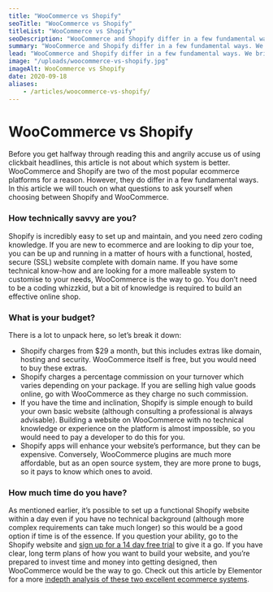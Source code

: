 ```yaml
---
title: "WooCommerce vs Shopify"
seoTitle: "WooCommerce vs Shopify"
titleList: "WooCommerce vs Shopify"
seoDescription: "WooCommerce and Shopify differ in a few fundamental ways. We briefly look at factors that may sway you in one direction or the other."
summary: "WooCommerce and Shopify differ in a few fundamental ways. We briefly look at factors that may sway you in one direction or the other."
lead: "WooCommerce and Shopify differ in a few fundamental ways. We briefly look at factors that may sway you in one direction or the other."
image: "/uploads/woocommerce-vs-shopify.jpg"
imageAlt: WooCommerce vs Shopify
date: 2020-09-18
aliases:
    - /articles/woocommerce-vs-shopify/
---
```


# WooCommerce vs Shopify
Before you get halfway through reading this and angrily accuse us of using clickbait headlines, this article is not about which system is better. WooCommerce and Shopify are two of the most popular ecommerce platforms for a reason. However, they do differ in a few fundamental ways. In this article we will touch on what questions to ask yourself when choosing between Shopify and WooCommerce.

### How technically savvy are you?
Shopify is incredibly easy to set up and maintain, and you need zero coding knowledge. If you are new to ecommerce and are looking to dip your toe, you can be up and running in a matter of hours with a functional, hosted, secure (SSL) website complete with domain name. If you have some technical know-how and are looking for a more malleable system to customise to your needs, WooCommerce is the way to go. You don’t need to be a coding whizzkid, but a bit of knowledge is required to build an effective online shop.

### What is your budget?
There is a lot to unpack here, so let’s break it down:

- Shopify charges from $29 a month, but this includes extras like domain, hosting and security. WooCommerce itself is free, but you would need to buy these extras.
- Shopify charges a percentage commission on your turnover which varies depending on your package. If you are selling high value goods online, go with WooCommerce as they charge no such commission.
- If you have the time and inclination, Shopify is simple enough to build your own basic website (although consulting a professional is always advisable). Building a website on WooCommerce with no technical knowledge or experience on the platform is almost impossible, so you would need to pay a developer to do this for you.
- Shopify apps will enhance your website’s performance, but they can be expensive. Conversely, WooCommerce plugins are much more affordable, but as an open source system, they are more prone to bugs, so it pays to know which ones to avoid.

### How much time do you have?
As mentioned earlier, it’s possible to set up a functional Shopify website within a day even if you have no technical background (although more complex requirements can take much longer) so this would be a good option if time is of the essence. If you question your ability, go to the Shopify website and [sign up for a 14 day free trial](https://www.shopify.co.za "Try Shopify free for 14 days") to give it a go. If you have clear, long term plans of how you want to build your website, and you’re prepared to invest time and money into getting designed, then WooCommerce would be the way to go. Check out this article by Elementor for a more [indepth analysis of these two excellent ecommerce systems](https://elementor.com/blog/shopify-vs-woocommerce/ "Shopify vs WooCommerce: Which Is the Best Ecommerce Platform in 2021?").